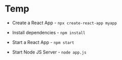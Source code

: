 # Temp

- Create a React App - `npx create-react-app myapp`
- Install dependencies - `npm install`
- Start a React App - `npm start`

- Start Node JS Server - `node app.js`